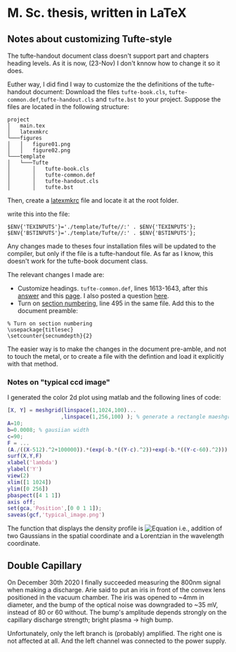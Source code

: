# M. Sc. thesis, written in LaTeX

## Notes about customizing Tufte-style
The tufte-handout document class doesn't support part and chapters heading levels. As it is now, (23-Nov) I don't knnow how to change it so it does.

Euther way, I did find I way to customize the the definitions of the tufte-handout document:
Download the files `tufte-book.cls`, `tufte-common.def`,`tufte-handout.cls` and `tufte.bst` to your project. Suppose the files are located in the following structure:
```
project
│   main.tex
│   latexmkrc     
└───figures
│   │   figure01.png
│   │   figure02.png
└───template
│   └───Tufte
│       │   tufte-book.cls
│       │   tufte-common.def
│       │   tufte-handout.cls
│       │   tufte.bst
```

Then, create a [latexmkrc](https://www.overleaf.com/learn/latex/Questions/I%20have%20a%20lot%20of%20.cls,%20.sty,%20.bst%20files,%20and%20I%20want%20to%20put%20them%20in%20a%20folder%20to%20keep%20my%20project%20uncluttered.%20But%20my%20project%20is%20not%20finding%20them%20to%20compile%20correctly) file and locate it at the root folder.

write this into the file:
```
$ENV{'TEXINPUTS'}='./template/Tufte//:' . $ENV{'TEXINPUTS'};
$ENV{'BSTINPUTS'}='./template/Tufte//:' . $ENV{'BSTINPUTS'};
```
Any changes made to theses four installation files will be updated to the compiler, but only if the file is a tufte-handout file. As far as I know, this doesn't work for the tufte-book document class.

The relevant changes I made are:
 - Customize headings. `tufte-common.def`, lines 1613-1643, after this [answer](https://tex.stackexchange.com/a/96125) and this [page](https://www.overleaf.com/learn/latex/Sections_and_chapters#Customize_chapters_and_sections). I also posted a question [here](https://latex.org/forum/viewtopic.php?f=48&t=33875).
 - Turn on [section numbering](https://www.overleaf.com/learn/latex/Sections_and_chapters#Document_Sectioning), line 495 in the same file. Add this to the document preamble:
 ```
 % Turn on section numbering
\usepackage{titlesec}
\setcounter{secnumdepth}{2}
 ```

The easier way is to make the changes in the document pre-amble, and not to touch the metal, or to create a file with the defintion and load it explicitly with that method.

### Notes on "typical ccd image"
I generated the color 2d plot using matlab and the following lines of code:
```matlab
[X, Y] = meshgrid(linspace(1,1024,100)...
                 ,linspace(1,256,100) ); % generate a rectangle maeshgrid
A=10;
b=0.0008; % gausiian width
c=90;
F = ...
(A./((X-512).^2+100000)).*(exp(-b.*((Y-c).^2))+exp(-b.*((Y-c-60).^2)));
surf(X,Y,F)
xlabel('lambda')
ylabel('Y')
view(2)
xlim([1 1024])
ylim([0 256])
pbaspect([4 1 1])
axis off;
set(gca,'Position',[0 0 1 1]);
saveas(gcf,'typical_image.png')
```
The function that displays the density profile is
![Equation](https://i.ibb.co/RbssSnx/png.png) i.e., addition of two Gaussians in the spatial coordinate and a Lorentzian in the wavelength coordinate.

## Double Capillary
On December 30th 2020 I finally succeeded measuring the 800nm signal when making a discharge. Arie said to put an iris in front of the convex lens positioned in the vacuum chamber. The iris was opened to ~4mm in diameter, and the bump of the optical noise was downgraded to ~35 mV, instead of 80 or 60 without. The bump's amplitude depends strongly on the capillary discharge strength; bright plasma -> high bump.

Unfortunately, only the left branch is (probably) amplified. The right one is not affected at all. And the left channel was connected to the power supply.
